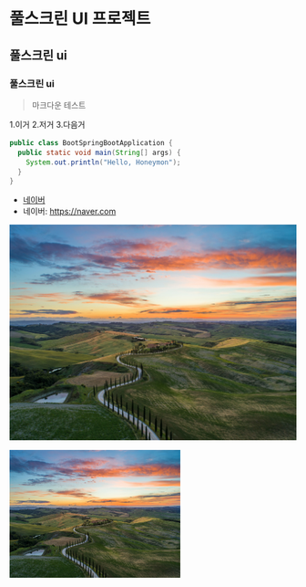 # 풀스크린 UI 프로젝트

## 풀스크린 ui

### 풀스크린 ui

> 마크다운 테스트

1.이거 2.저거 3.다음거

```java
public class BootSpringBootApplication {
  public static void main(String[] args) {
    System.out.println("Hello, Honeymon");
  }
}
```

- [네이버](https://naver.com, '검색포털')
- 네이버: <https://naver.com>

![배경이미지](/img/img.jpg)

<img width='300px' src='img/img.jpg' alt='배경사진' />
